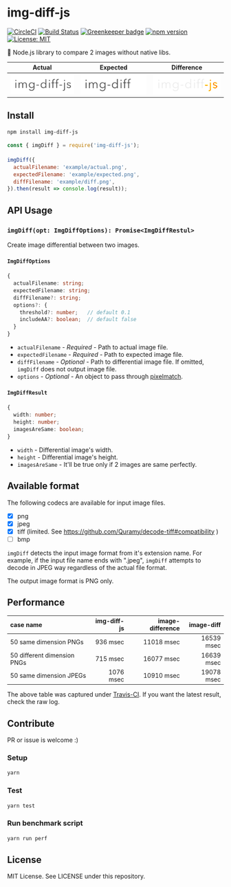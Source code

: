 # img-diff-js

[![CircleCI](https://circleci.com/gh/reg-viz/img-diff-js.svg?style=svg)](https://circleci.com/gh/reg-viz/img-diff-js)
[![Build Status](https://travis-ci.org/reg-viz/img-diff-js.svg?branch=master)](https://travis-ci.org/reg-viz/img-diff-js)
[![Greenkeeper badge](https://badges.greenkeeper.io/reg-viz/img-diff-js.svg)](https://greenkeeper.io/)
[![npm version](https://badge.fury.io/js/img-diff-js.svg)](https://badge.fury.io/js/img-diff-js)
[![License: MIT](https://img.shields.io/badge/License-MIT-blue.svg)](https://opensource.org/licenses/MIT)


:art: Node.js library to compare 2 images without native libs.

| Actual | Expected | Difference |
|:---:|:---:|:---:|
| ![actual](example/actual.png) | ![expected](example/expected.png) | ![diff](example/diff.png) |

## Install

```sh
npm install img-diff-js
```

```js
const { imgDiff } = require('img-diff-js');

imgDiff({
  actualFilename: 'example/actual.png',
  expectedFilename: 'example/expected.png',
  diffFilename: 'example/diff.png',
}).then(result => console.log(result));
```

## API Usage

### `imgDiff(opt: ImgDiffOptions): Promise<ImgDiffRestul>`
Create image differential between two images.

#### `ImgDiffOptions`

```ts
{
  actualFilename: string;
  expectedFilename: string;
  diffFilename?: string;
  options?: {
    threshold?: number;   // default 0.1
    includeAA?: boolean;  // default false
  }
}
```

- `actualFilename` - *Required* - Path to actual image file.
- `expectedFilename` - *Required* - Path to expected image file.
- `diffFilename` - *Optional* - Path to differential image file. If omitted, `imgDiff` does not output image file.
- `options` - *Optional* - An object to pass through [pixelmatch](https://github.com/mapbox/pixelmatch#api).

#### `ImgDiffResult`

```ts
{
  width: number;
  height: number;
  imagesAreSame: boolean;
}
```

- `width` - Differential image's width.
- `height` - Differential image's height.
- `imagesAreSame` - It'll be true only if 2 images are same perfectly.

## Available format

The following codecs are available for input image files.

- [x] png
- [x] jpeg
- [x] tiff (limited. See https://github.com/Quramy/decode-tiff#compatibility )
- [ ] bmp

`imgDiff` detects the input image format from it's extension name. For example, if the input file name ends with ".jpeg", `imgDiff` attempts to decode in JPEG way regardless of the actual file format.

The output image format is PNG only.

## Performance

 | case name | img-diff-js | image-difference | image-diff | 
 |:---|---:|---:|---:|
 | 50 same dimension PNGs | 936 msec | 11018 msec | 16539 msec | 
 | 50 different dimension PNGs | 715 msec | 16077 msec | 16639 msec | 
 | 50 same dimension JPEGs | 1076 msec | 10910 msec | 19078 msec | 

The above table was captured under [Travis-CI](https://travis-ci.org/reg-viz/img-diff-js). If you want the latest result, check the raw log.

## Contribute
PR or issue is welcome :)

### Setup

```sh
yarn
```

### Test

```sh
yarn test
```

### Run benchmark script

```sh
yarn run perf
```

## License

MIT License. See LICENSE under this repository.
